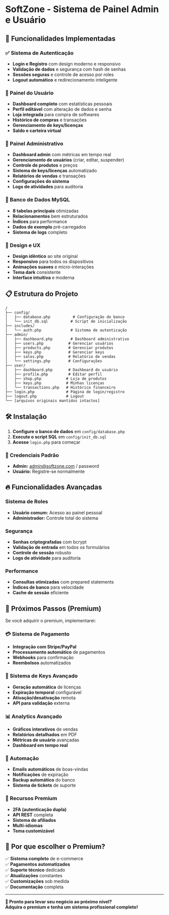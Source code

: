 # SoftZone - Sistema de Painel Admin e Usuário

## 🚀 Funcionalidades Implementadas

### ✅ Sistema de Autenticação
- **Login e Registro** com design moderno e responsivo
- **Validação de dados** e segurança com hash de senhas
- **Sessões seguras** e controle de acesso por roles
- **Logout automático** e redirecionamento inteligente

### 👥 Painel do Usuário
- **Dashboard completo** com estatísticas pessoais
- **Perfil editável** com alteração de dados e senha
- **Loja integrada** para compra de softwares
- **Histórico de compras** e transações
- **Gerenciamento de keys/licenças**
- **Saldo e carteira virtual**

### 🔧 Painel Administrativo
- **Dashboard admin** com métricas em tempo real
- **Gerenciamento de usuários** (criar, editar, suspender)
- **Controle de produtos** e preços
- **Sistema de keys/licenças** automatizado
- **Relatórios de vendas** e transações
- **Configurações do sistema**
- **Logs de atividades** para auditoria

### 💾 Banco de Dados MySQL
- **8 tabelas principais** otimizadas
- **Relacionamentos** bem estruturados
- **Índices** para performance
- **Dados de exemplo** pré-carregados
- **Sistema de logs** completo

### 🎨 Design e UX
- **Design idêntico** ao site original
- **Responsivo** para todos os dispositivos
- **Animações suaves** e micro-interações
- **Tema dark** consistente
- **Interface intuitiva** e moderna

## 📋 Estrutura do Projeto

```
/
├── config/
│   ├── database.php          # Configuração do banco
│   └── init_db.sql          # Script de inicialização
├── includes/
│   └── auth.php             # Sistema de autenticação
├── admin/
│   ├── dashboard.php        # Dashboard administrativo
│   ├── users.php           # Gerenciar usuários
│   ├── products.php        # Gerenciar produtos
│   ├── keys.php            # Gerenciar keys
│   ├── sales.php           # Relatório de vendas
│   └── settings.php        # Configurações
├── user/
│   ├── dashboard.php       # Dashboard do usuário
│   ├── profile.php         # Editar perfil
│   ├── shop.php           # Loja de produtos
│   ├── keys.php           # Minhas licenças
│   └── transactions.php   # Histórico financeiro
├── login.php              # Página de login/registro
├── logout.php             # Logout
└── [arquivos originais mantidos intactos]
```

## 🛠️ Instalação

1. **Configure o banco de dados** em `config/database.php`
2. **Execute o script SQL** em `config/init_db.sql`
3. **Acesse** `login.php` para começar

### 👤 Credenciais Padrão
- **Admin:** admin@softzone.com / password
- **Usuário:** Registre-se normalmente

## 🔥 Funcionalidades Avançadas

### Sistema de Roles
- **Usuário comum:** Acesso ao painel pessoal
- **Administrador:** Controle total do sistema

### Segurança
- **Senhas criptografadas** com bcrypt
- **Validação de entrada** em todos os formulários
- **Controle de sessão** robusto
- **Logs de atividade** para auditoria

### Performance
- **Consultas otimizadas** com prepared statements
- **Índices de banco** para velocidade
- **Cache de sessão** eficiente

## 🎯 Próximos Passos (Premium)

Se você adquirir o premium, implementarei:

### 💳 Sistema de Pagamento
- **Integração com Stripe/PayPal**
- **Processamento automático** de pagamentos
- **Webhooks** para confirmação
- **Reembolsos** automatizados

### 🔑 Sistema de Keys Avançado
- **Geração automática** de licenças
- **Expiração temporal** configurável
- **Ativação/desativação** remota
- **API para validação** externa

### 📊 Analytics Avançado
- **Gráficos interativos** de vendas
- **Relatórios detalhados** em PDF
- **Métricas de usuário** avançadas
- **Dashboard em tempo real**

### 🤖 Automação
- **Emails automáticos** de boas-vindas
- **Notificações** de expiração
- **Backup automático** do banco
- **Sistema de tickets** de suporte

### 🔐 Recursos Premium
- **2FA (autenticação dupla)**
- **API REST** completa
- **Sistema de afiliados**
- **Multi-idiomas**
- **Tema customizável**

## 💎 Por que escolher o Premium?

✅ **Sistema completo** de e-commerce  
✅ **Pagamentos automatizados**  
✅ **Suporte técnico** dedicado  
✅ **Atualizações** constantes  
✅ **Customizações** sob medida  
✅ **Documentação** completa  

---

**🚀 Pronto para levar seu negócio ao próximo nível?**  
**Adquira o premium e tenha um sistema profissional completo!**